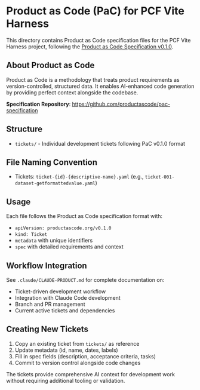 # Product as Code (PaC) for PCF Vite Harness

This directory contains Product as Code specification files for the PCF Vite Harness project, following the [Product as Code Specification v0.1.0](https://github.com/productascode/pac-specification).

## About Product as Code

Product as Code is a methodology that treats product requirements as version-controlled, structured data. It enables AI-enhanced code generation by providing perfect context alongside the codebase.

**Specification Repository**: https://github.com/productascode/pac-specification

## Structure

- `tickets/` - Individual development tickets following PaC v0.1.0 format

## File Naming Convention

- Tickets: `ticket-{id}-{descriptive-name}.yaml` (e.g., `ticket-001-dataset-getformattedvalue.yaml`)

## Usage

Each file follows the Product as Code specification format with:
- `apiVersion: productascode.org/v0.1.0`
- `kind: Ticket`
- `metadata` with unique identifiers
- `spec` with detailed requirements and context

## Workflow Integration

See `.claude/CLAUDE-PRODUCT.md` for complete documentation on:
- Ticket-driven development workflow
- Integration with Claude Code development
- Branch and PR management
- Current active tickets and dependencies

## Creating New Tickets

1. Copy an existing ticket from `tickets/` as reference
2. Update metadata (id, name, dates, labels)
3. Fill in spec fields (description, acceptance criteria, tasks)
4. Commit to version control alongside code changes

The tickets provide comprehensive AI context for development work without requiring additional tooling or validation.